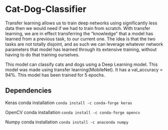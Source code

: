 # Cat-Dog-Classifier
Transfer learning allows us to train deep networks using significantly less data then we would need if we had to train from scratch. With transfer learning, we are in effect transferring the “knowledge” that a model has learned from a previous task, to our current one. The idea is that the two tasks are not totally disjoint, and as such we can leverage whatever network parameters that model has learned through its extensive training, without having to do that training ourselves.

This model can classify cats and dogs using a Deep Learning model. This model was made using transfer learning(MobileNet). It has a val_accuracy = 94%.
This model has been trained for 5 epochs.

## Dependencies
Keras conda installation
`conda install -c conda-forge keras`

OpenCV conda installation
`conda install -c conda-forge opencv`

Numpy conda installation
`conda install -c anaconda numpy`




